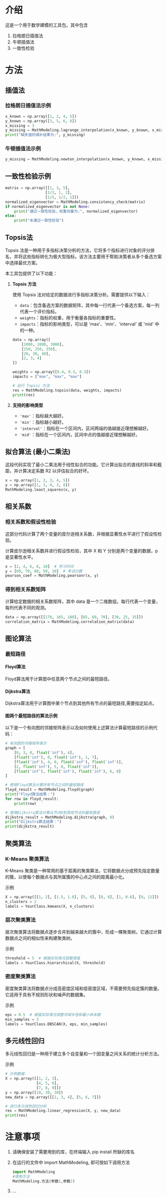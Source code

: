 # 介绍

这是一个用于数学建模的工具包，其中包含

1. 拉格朗日插值法
2. 牛顿插值法
3. 一致性检验

# 方法

## 插值法

### 拉格朗日插值法示例

```python
x_known = np.array([1, 2, 4, 5])
y_known = np.array([3, 5, 6, 8])
x_missing = 3
y_missing = MathModeling.lagrange_interpolation(x_known, y_known, x_missing)
print("缺失值的填补结果为:", y_missing)
```

### 牛顿插值法示例

```python
y_missing = MathModeling.newton_interpolation(x_known, y_known, x_missing)
```

## 一致性检验示例

```python
matrix = np.array([[1, 3, 5],
                  [1/3, 1, 2],
                  [1/5, 1/2, 1]])
normalized_eigenvector = MathModeling.consistency_check(matrix)
if normalized_eigenvector is not None:
    print("通过一致性检验，权重向量为:", normalized_eigenvector)
else:
    print("未通过一致性检验")
```

## Topsis法

Topsis 法是一种用于多指标决策分析的方法，它将多个指标进行对象的评分排名，并将这些指标转化为极大型指标。该方法主要用于帮助决策者从多个备选方案中选择最优方案。

本工具包提供了以下功能：

1. **Topsis 方法**

   使用 Topsis 法对给定的数据进行多指标决策分析。需要提供以下输入：

   - `data`：包含备选方案的数据矩阵，其中每一行代表一个备选方案，每一列代表一个评价指标。
   - `weights`：指标的权重，用于衡量各指标的重要性。
   - `impacts`：指标的影响类型，可以是 'max'、'min'、'interval' 或 'mid' 中的一种。

   ```python
   data = np.array([
       [1000, 2000, 3000],
       [150, 250, 350],
       [20, 30, 40],
       [2, 3, 4]
   ])

   weights = np.array([0.4, 0.3, 0.3])
   impacts = ["max", "max", "max"]

   # 运行 Topsis 方法
   res = MathModeling.topsis(data, weights, impacts)
   print(res)
   ```

2. **支持的影响类型**

   - `'max'`：指标越大越好。
   - `'min'`：指标越小越好。
   - `'interval'`：指标在一个区间内，区间两端的值越接近理想解越好。
   - `'mid'`：指标在一个区间内，区间中点的值越接近理想解越好。

## 拟合算法 (最小二乘法)
这段代码实现了最小二乘法用于线性拟合的功能。它计算出拟合的直线的斜率和截距，并计算决定系数 R2 以评估拟合的好坏。

```python
x = np.array([1, 2, 3, 4, 5])
y = np.array([1, 3, 4, 3, 8])
MathModeling.least_squares(x, y)
```

## 相关系数

### 相关系数和假设性检验

这部分代码计算了两个变量的皮尔逊相关系数，并根据显著性水平进行了假设性检验。

计算皮尔逊相关系数并进行假设性检验，其中 X 和 Y 分别是两个变量的数据，p 是显著性水平。

```python
x = [2, 4, 6, 8, 10]  # 学习时间
y = [60, 70, 80, 50, 10]  # 考试分数
pearson_coef = MathModeling.pearsonr(x, y)
```

### 得到相关系数矩阵
计算给定数据的相关系数矩阵，其中 data 是一个二维数组，每行代表一个变量，每列代表不同的观测。

```python
data = np.array([[170, 165, 180], [65, 60, 70], [30, 25, 35]])
correlation_matrix = MathModeling.correlation_matrix(data)
```

## 图论算法

### 最短路径

#### Floyd算法

Floyd算法用于计算图中任意两个节点之间的最短路径。

#### Dijkstra算法

Dijkstra算法用于计算图中某个节点到其他所有节点的最短路径,需要指定起点。

#### 图两个最短路径的算法示例

以下是一个有向图的邻接矩阵表示以及如何使用上述算法计算最短路径的示例代码：

```python
# 有向图的邻接矩阵表示
graph = [
    [0, 3, 8, float('inf'), 4],
    [float('inf'), 0, float('inf'), 1, 7],
    [float('inf'), 4, 0, float('inf'), float('inf')],
    [2, float('inf'), 5, 0, float('inf')],
    [float('inf'), float('inf'), float('inf'), 6, 0]
]

# 使用Floyd算法计算所有节点之间的最短路径
floyd_result = MathModeling.floyd(graph)
print("Floyd算法结果：")
for row in floyd_result:
    print(row)

# 使用Dijkstra算法计算从节点0到其他节点的最短路径
dijkstra_result = MathModeling.dijkstra(graph, 0)
print("Dijkstra算法结果：")
print(dijkstra_result)
```

## 聚类算法

### K-Means 聚类算法

K-Means 聚类是一种常用的基于距离的聚类算法，它将数据点分成预先指定数量的簇，以使每个数据点与其所属簇的中心点之间的距离最小化。

示例

```python
X = np.array([[1, 2], [1.5, 1.8], [5, 8], [8, 8], [1, 0.6], [9, 11]])
n_clusters = 2
labels = YourClass.kmeans(X, n_clusters)
```

### 层次聚类算法

层次聚类算法将数据点逐步合并到越来越大的簇中，形成一棵聚类树。它通过计算数据点之间的相似性来构建聚类树。

示例

```python
threshold = 5  # 根据实际情况调整阈值
labels = YourClass.hierarchical(X, threshold)
```

### 密度聚类算法

密度聚类算法将数据点分成高密度区域和低密度区域，不需要预先指定簇的数量。它适用于具有不规则形状和噪声的数据集。

示例

```python
eps = 0.5  # 根据实际情况调整邻域半径和最小样本数
min_samples = 3
labels = YourClass.DBSCAN(X, eps, min_samples)
```

## 多元线性回归

多元线性回归是一种用于建立多个自变量和一个因变量之间关系的统计分析方法。

示例

```python
# 示例数据
X = np.array([[1, 2, 3],
              [4, 5, 6],
              [7, 8, 9]])
y = np.array([10, 20, 30])
new_data = np.array([[2, 3, 4], [5, 6, 7]])

# 进行多元线性回归分析
res = MathModeling.linear_regression(X, y, new_data)
print(res)
```





# 注意事项

1. 请确保安装了需要用到的库，在终端输入 pip install  所缺的库名

2. 在运行的文件中 import MathModeling, 即可按如下调用方法

   ```python
   import MathModeling 
   #使用方法
   MathModeling.方法(参数1,参数2)
   ```

3. ...